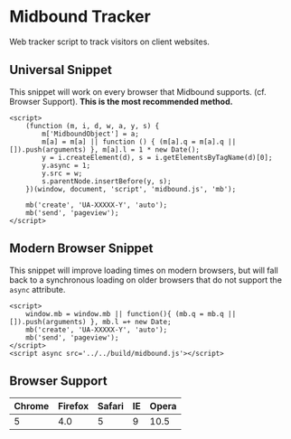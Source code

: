 # Midbound Tracker

Web tracker script to track visitors on client websites.

## Universal Snippet

This snippet will work on every browser that Midbound supports. (cf. Browser Support). 
**This is the most recommended method.**

```
<script>
    (function (m, i, d, w, a, y, s) {
        m['MidboundObject'] = a;
        m[a] = m[a] || function () { (m[a].q = m[a].q || []).push(arguments) }, m[a].l = 1 * new Date();
        y = i.createElement(d), s = i.getElementsByTagName(d)[0];
        y.async = 1;
        y.src = w;
        s.parentNode.insertBefore(y, s);
    })(window, document, 'script', 'midbound.js', 'mb');

    mb('create', 'UA-XXXXX-Y', 'auto');
    mb('send', 'pageview');
</script>
```

## Modern Browser Snippet

This snippet will improve loading times on modern browsers, but will fall back 
to a synchronous loading on older browsers that do not support the `async` attribute.

```
<script>
    window.mb = window.mb || function(){ (mb.q = mb.q || []).push(arguments) }, mb.l =+ new Date;
    mb('create', 'UA-XXXXX-Y', 'auto');
    mb('send', 'pageview');
</script>
<script async src='../../build/midbound.js'></script>
```

## Browser Support

| Chrome | Firefox | Safari | IE | Opera |
|--------|---------|--------|----|-------|
| 5 | 4.0 | 5 | 9 | 10.5 |